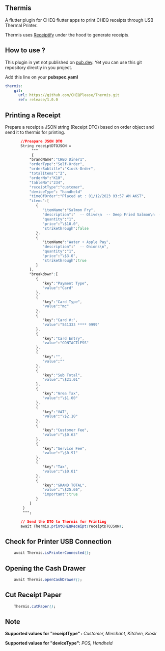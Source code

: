


## Thermis

A flutter plugin for CHEQ flutter apps to print CHEQ receipts through USB Thermal Printer. 

Thermis uses [Receiptify](https://github.com/CHEQPlease/Receiptify) under the hood to generate receipts.

**How to use ?**
---
This plugin in yet not published on [pub.dev](https://pub.dev). Yet you can use this git repository directly in you project.

Add this line on your **pubspec.yaml**

```yaml
thermis:
    git:
      url: https://github.com/CHEQPlease/Thermis.git
      ref: release/1.0.0
```

**Printing a Receipt**
--
Prepare a receipt a JSON string (Receipt DTO) based on order object and send it to thermis for printing.
```css
	   //Preapare JSON DTO   
	   String receiptDTOJSON = 
			""" 
			{
		   "brandName":"CHEQ Diner1",
		   "orderType":"Self-Order",
		   "orderSubtitle":"Kiosk-Order",
		   "totalItems":"2",
		   "orderNo":"K10",
		   "tableNo":"234",
		   "receiptType":"customer",
		   "deviceType": "handheld"
		   "timeOfOrder":"Placed at : 01/12/2023 03:57 AM AKST",
		   "items":[
		      {
		         "itemName":"Salmon Fry",
		         "description":"  -- Olive\n  -- Deep Fried Salmon\n  -- ADD Addition 1\n  -- no Nuts\n  -- no Olive Oil\n  -- Substitution 1 SUB\n  -- allergy 1 ALLERGY\n",
		         "quantity":"1",
		         "price":"\$10.0",
		         "strikethrough":false
		      },
		      {
		         "itemName":"Water + Apple Pay",
		         "description":"  -- Onions\n",
		         "quantity":"1",
		         "price":"\$3.0",
		         "strikethrough":true
		      }
		   ],
		   "breakdown":[
		      {
		         "key":"Payment Type",
		         "value":"Card"
		      },
		      {
		         "key":"Card Type",
		         "value":"mc"
		      },
		      {
		         "key":"Card #:",
		         "value":"541333 **** 9999"
		      },
		      {
		         "key":"Card Entry",
		         "value":"CONTACTLESS"
		      },
		      {
		         "key":"",
		         "value":""
		      },
		      {
		         "key":"Sub Total",
		         "value":"\$21.01"
		      },
		      {
		         "key":"Area Tax",
		         "value":"\$1.00"
		      },
		      {
		         "key":"VAT",
		         "value":"\$2.10"
		      },
		      {
		         "key":"Customer Fee",
		         "value":"\$0.63"
		      },
		      {
		         "key":"Service Fee",
		         "value":"\$0.91"
		      },
		      {
		         "key":"Tax",
		         "value":"\$0.01"
		      },
		      {
		         "key":"GRAND TOTAL",
		         "value":"\$25.66",
		         "important":true
		      }
		   ]
		}
		""";

	   // Send the DTO to Thermis for Printing
       await Thermis.printCHEQReceipt(receiptDTOJSON);

```
**Check for Printer USB Connection**
--
```css
    await Thermis.isPrinterConnected();
```

**Opening the Cash Drawer**
--
```css
    await Thermis.openCashDrawer();
```
**Cut Receipt Paper**
--
```css
    Thermis.cutPaper();
```


Note
---------------
**Supported values for "receiptType" :**
*Customer,
Merchant,
Kitchen,
Kiosk*

**Supported values for "deviceType":**
*POS,
Handheld*
 

